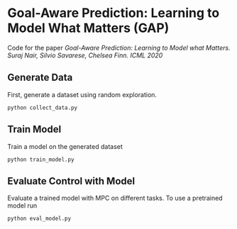 # Goal-Aware Prediction: Learning to Model What Matters (GAP)

Code for the paper *Goal-Aware Prediction: Learning to Model what Matters. Suraj Nair, Silvio Savarese, Chelsea Finn. ICML 2020*

## Generate Data

First, generate a dataset using random exploration. 
```
python collect_data.py 
```

## Train Model

Train a model on the generated dataset
```
python train_model.py
```

## Evaluate Control with Model

Evaluate a trained model with MPC on different tasks. To use a pretrained model run
```
python eval_model.py 
```
